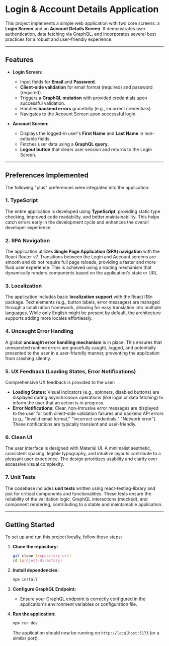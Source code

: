 # Login & Account Details Application

This project implements a simple web application with two core screens: a **Login Screen** and an **Account Details Screen**. It demonstrates user authentication, data fetching via GraphQL, and incorporates several best practices for a robust and user-friendly experience.

---

## Features

* **Login Screen:**
    * Input fields for **Email** and **Password**.
    * **Client-side validation** for email format (required) and password (required).
    * Triggers a **GraphQL mutation** with provided credentials upon successful validation.
    * Handles **backend errors** gracefully (e.g., incorrect credentials).
    * Navigates to the Account Screen upon successful login.

* **Account Screen:**
    * Displays the logged-in user's **First Name** and **Last Name** in non-editable fields.
    * Fetches user data using a **GraphQL query**.
    * **Logout button** that clears user session and returns to the Login Screen.

---

## Preferences Implemented

The following "plus" preferences were integrated into the application:

### 1. TypeScript

The entire application is developed using **TypeScript**, providing static type checking, improved code readability, and better maintainability. This helps catch errors early in the development cycle and enhances the overall developer experience.

### 2. SPA Navigation

The application utilizes **Single Page Application (SPA) navigation** with the React Router v7. Transitions between the Login and Account screens are smooth and do not require full page reloads, providing a faster and more fluid user experience. This is achieved using a routing mechanism that dynamically renders components based on the application's state or URL.

### 3. Localization

The application includes basic **localization support** with the React i18n package. Text elements (e.g., button labels, error messages) are managed through a localization framework, allowing for easy translation into multiple languages. While only English might be present by default, the architecture supports adding more locales effortlessly.

### 4. Uncaught Error Handling

A global **uncaught error handling mechanism** is in place. This ensures that unexpected runtime errors are gracefully caught, logged, and potentially presented to the user in a user-friendly manner, preventing the application from crashing silently.

### 5. UX Feedback (Loading States, Error Notifications)

Comprehensive UX feedback is provided to the user:

* **Loading States:** Visual indicators (e.g., spinners, disabled buttons) are displayed during asynchronous operations (like login or data fetching) to inform the user that an action is in progress.
* **Error Notifications:** Clear, non-intrusive error messages are displayed to the user for both client-side validation failures and backend API errors (e.g., "Invalid email format," "Incorrect credentials," "Network error"). These notifications are typically transient and user-friendly.

### 6. Clean UI

The user interface is designed with Material UI. A minimalist aesthetic, consistent spacing, legible typography, and intuitive layouts contribute to a pleasant user experience. The design prioritizes usability and clarity over excessive visual complexity.

### 7. Unit Tests

The codebase includes **unit tests** written using react-testing-library and jest  for critical components and functionalities. These tests ensure the reliability of the validation logic, GraphQL interactions (mocked), and component rendering, contributing to a stable and maintainable application.

---

## Getting Started

To set up and run this project locally, follow these steps:

1.  **Clone the repository:**
    ```bash
    git clone [repository-url]
    cd [project-directory]
    ```

2.  **Install dependencies:**
    ```bash
    npm install
    ```

3.  **Configure GraphQL Endpoint:**
    * Ensure your GraphQL endpoint is correctly configured in the application's environment variables or configuration file.

4.  **Run the application:**
    ```bash
    npm run dev
    ```
    The application should now be running on `http://localhost:5173` (or a similar port).
